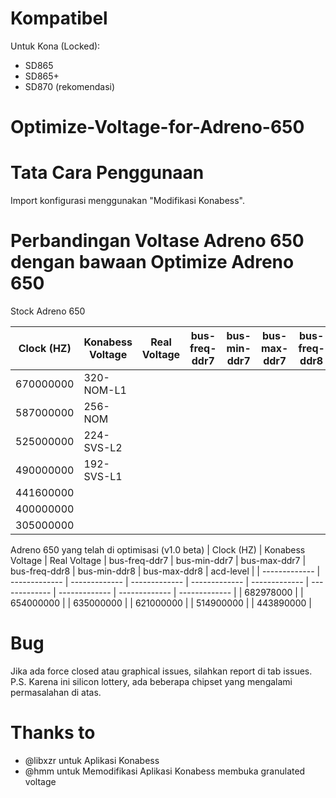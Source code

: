 # Kompatibel
Untuk Kona (Locked):
- SD865
- SD865+
- SD870 (rekomendasi)

# Optimize-Voltage-for-Adreno-650

# Tata Cara Penggunaan
Import konfigurasi menggunakan "Modifikasi Konabess".

# Perbandingan Voltase Adreno 650 dengan bawaan Optimize Adreno 650

Stock Adreno 650

| Clock (HZ)  | Konabess Voltage | Real Voltage | bus-freq-ddr7 | bus-min-ddr7 | bus-max-ddr7 | bus-freq-ddr8 | bus-min-ddr8 | bus-max-ddr8 | acd-level |
| ------------- | ------------- | ------------- | ------------- | ------------- | ------------- | ------------- | ------------- | ------------- | ------------- |
| 670000000 | 320-NOM-L1  |  |
| 587000000 | 256-NOM |   |
| 525000000 | 224-SVS-L2 |   |
| 490000000 | 192-SVS-L1 |   |
| 441600000 |   |  |
| 400000000 |   |   |
| 305000000 |   |   |

Adreno 650 yang telah di optimisasi (v1.0 beta)
| Clock (HZ)  | Konabess Voltage | Real Voltage | bus-freq-ddr7 | bus-min-ddr7 | bus-max-ddr7 | bus-freq-ddr8 | bus-min-ddr8 | bus-max-ddr8 | acd-level |
| ------------- | ------------- | ------------- | ------------- | ------------- | ------------- | ------------- | ------------- | ------------- | ------------- |
| 682978000 |
| 654000000 |
| 635000000 |
| 621000000 |
| 514900000 |
| 443890000 |

# Bug
Jika ada force closed atau graphical issues, silahkan report di tab issues.
P.S. Karena ini silicon lottery, ada beberapa chipset yang mengalami permasalahan di atas.

# Thanks to
* @libxzr untuk Aplikasi Konabess
* @hmm untuk Memodifikasi Aplikasi Konabess membuka granulated voltage





